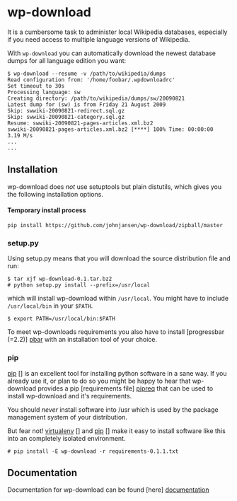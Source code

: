 # wp-download

It is a cumbersome task to administer local Wikipedia databases,
especially if you need access to multiple language versions of
Wikipedia.

With `wp-download` you can automatically download the newest
database dumps for all language edition you want:

    $ wp-download --resume -v /path/to/wikipedia/dumps
    Read configuration from: '/home/foobar/.wpdownloadrc'
    Set timeout to 30s
    Processing language: sw
    Creating directory: /path/to/wikipedia/dumps/sw/20090821
    Latest dump for (sw) is from Friday 21 August 2009
    Skip: swwiki-20090821-redirect.sql.gz
    Skip: swwiki-20090821-category.sql.gz
    Resume: swwiki-20090821-pages-articles.xml.bz2
    swwiki-20090821-pages-articles.xml.bz2 [****] 100% Time: 00:00:00   3.19 M/s
    ...
    ...

## Installation

wp-download does *not* use setuptools but plain distutils, which gives you the
following installation options.

#### Temporary install process

    pip install https://github.com/johnjansen/wp-download/zipball/master
    
### setup.py

Using setup.py means that you will download the source distribution file and
run:

    $ tar xjf wp-download-0.1.tar.bz2
    # python setup.py install --prefix=/usr/local

which will install wp-download within `/usr/local`. You might have to include
`/usr/local/bin` in your `$PATH`.

    $ export PATH=/usr/local/bin:$PATH

To meet wp-downloads requirements you also have to install
[progressbar (=2.2)] [pbar] with an installation tool of your choice.

### pip

[pip] [] is an excellent tool for installing python software in a sane way. If
you already use it, or plan to do so you might be happy to hear that
wp-download provides a pip [requirements file] [pipreq] that can be used to
install wp-download and it's requirements.

You should *never* install software
into /usr which is used by the package management system of your distribution.

But fear not! [virtualenv] [] and [pip] [] make it easy to install software
like this into an completely isolated environment.

    # pip install -E wp-download -r requirements-0.1.1.txt

## Documentation

Documentation for wp-download can be found [here] [documentation]

[pbar]: http://pypi.python.org/pypi/progressbar/
[pip]: http://pip.openplans.org/
[virtualenv]: http://pypi.python.org/pypi/virtualenv
[pipreq]: /babilen/wp-download/tree/master/pip/requirements-0.1.1.txt
[documentation]: http://packages.python.org/wp-download/
